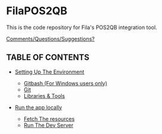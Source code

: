# FilaPOS2QB
This is the code repository for Fila's POS2QB integration tool.

[Comments/Questions/Suggestions?](#contact)

<a name="toc"></a>
## TABLE OF CONTENTS

- [Setting Up The Environment](#setup)        
    * [Gitbash (For Windows users only)](#setup-gitbash)
    * [Git](#setup-git)
    * [Libraries & Tools](#setup-tools)   

- [Run the app locally](#deploy)
    * [Fetch The resources](#setup-code)
    * [Run The Dev Server](#deploy-sim)
